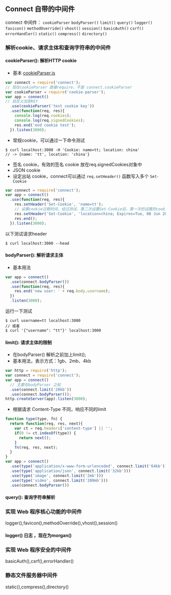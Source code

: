 ## Connect 自带的中间件
connect 中间件：
<code>cookieParser</code>
<code>bodyParser()</code>
<code>limit()</code>
<code>query()</code>
<code>logger()</code>
<code>favicon()</code>
<code>methodOverride()</code>
<code>vhost()</code>
<code>session()</code>
<code>basicAuth()</code>
<code>csrf()</code>
<code>errorHandler()</code>
<code>static()</code>
<code>compress()</code>
<code>directory()</code>
### 解析cookie、请求主体和查询字符串的中间件
#### cookieParser(): 解析HTTP cookie
- 基本 [cookieParser.js](./cookieParser.js)
```javascript
var connect = require('connect');
// 现在cookieParser 直接require，不是 connect.cookieParser
var cookieParser = require('cookie-parser');
var app = connect()
// 自定义加密KEY
  .use(cookieParser('test cookie key'))
  .use(function(req, res){
    console.log(req.cookies);
    console.log(req.signedCookies);
    res.end('end cookie test');
  }).listen(3000);
```
- 常规cookie，可以通过一下命令测试
```linux
$ curl localhost:3000 -H 'Cookie: name=tt; location: china'
// -> {name: 'tt', location: 'china'}
```
- 签名 cookie，有效的签名 cookie 放在req.signedCookies对象中
- JSON cookie
- 设定出站 cookie，connect可以通过 <code>req.setHeader()</code> 函数写入多个 <code>Set-Cookie</code>
```javascript
var connect = require('connect');
var app = connect()
  .use(function(req, res){
    res.setHeader('Set-Cookie', 'name=tt');
    // 设置cookie过期时间，经过测试，第二次设置Set-Cookie后，第一次的设置的cookie丢失
    res.setHeader('Set-Cookie', 'location=china; Expires=Tue, 08 Jun 2021 10:10:10 GMT');
    res.end();
  }).listen(3000);
```
以下测试请求header
```linux
$ curl localhost:3000 --head
```
#### bodyParser(): 解析请求主体
- 基本用法
```javascript
var app = connect()
  .use(connect.bodyParser())
  .use(function(req, res){
    res.end('new user: ' + req.body.username);
  })
  .listen(3000);
```
运行一下测试
```linux
$ curl username=tt localhost:3000
// 或者
$ curl '{"username": "tt"}' localhost:3000
```
#### limit(): 请求主体的限制
- 在bodyParser() 解析之前加上limit();
- 基本用法，表示方式：1gb、2mb、4kb
```javascript
var http = require('http');
var connect = require('connect');
var app = connect()
  // 主要在bodyParser 之前
  .use(connect.limit('20kb'))
  .use(connect.bodyParser());
http.createServer(app).listen(3000);
```
- 根据请求 Content-Type 不同，响应不同的limit
```javascript
function type(type, fn) {
  return function(req, res, next){
    var ct = req.headers['content-type'] || '';
    if(0 != ct.indexOf(type)) {
      return next();
    }
    fn(req, res, next);
  }
}
var app = connect()
  .use(type('application/x-www-form-urlencoded', connect.limit('64kb')))
  .use(type('application/json', connect.limit('32kb')))
  .use(type('image', connect.limit('2mb')))
  .use(type('video', connect.limit('200mb')))
  .use(connect.bodyParser())
```
#### query(): 查询字符串解析
### 实现 Web 程序核心功能的中间件
logger(),favicon(),methodOverride(),vhost(),session()
#### logger() 日志 ，现在为morgan()
### 实现 Web 程序安全的中间件
basicAuth(),csrf(),errorHandler()
### 静态文件服务器中间件
static(),compress(),directory()
